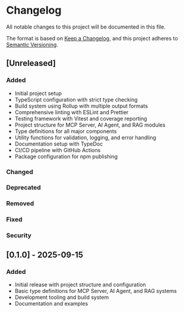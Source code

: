 # Changelog

All notable changes to this project will be documented in this file.

The format is based on [Keep a Changelog](https://keepachangelog.com/en/1.0.0/),
and this project adheres to [Semantic Versioning](https://semver.org/spec/v2.0.0.html).

## [Unreleased]

### Added
- Initial project setup
- TypeScript configuration with strict type checking
- Build system using Rollup with multiple output formats
- Comprehensive linting with ESLint and Prettier
- Testing framework with Vitest and coverage reporting
- Project structure for MCP Server, AI Agent, and RAG modules
- Type definitions for all major components
- Utility functions for validation, logging, and error handling
- Documentation setup with TypeDoc
- CI/CD pipeline with GitHub Actions
- Package configuration for npm publishing

### Changed

### Deprecated

### Removed

### Fixed

### Security

## [0.1.0] - 2025-09-15

### Added
- Initial release with project structure and configuration
- Basic type definitions for MCP Server, AI Agent, and RAG systems
- Development tooling and build system
- Documentation and examples
